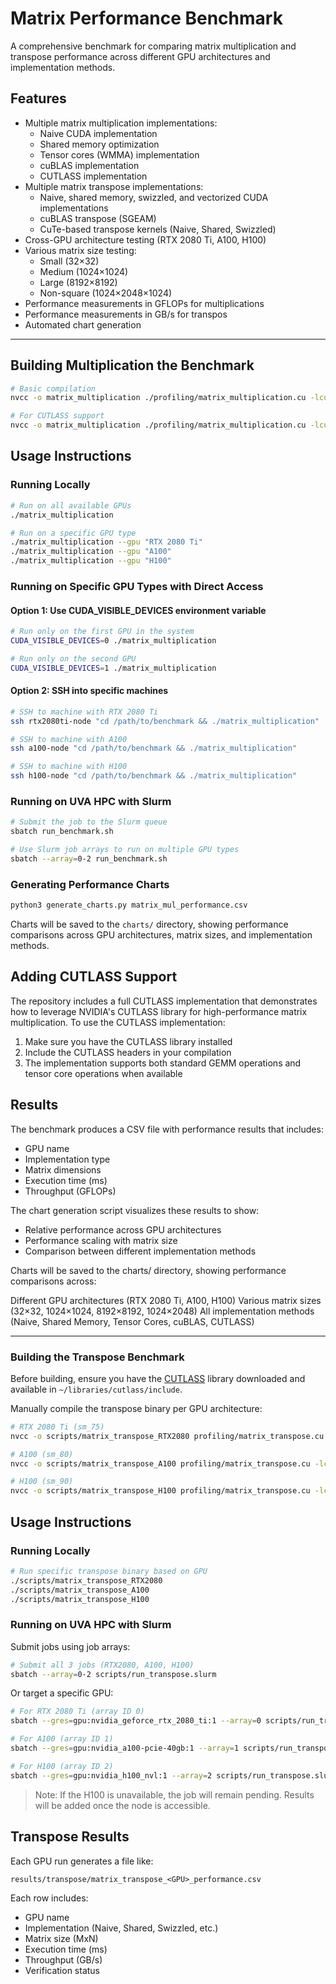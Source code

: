 # Matrix Performance Benchmark

A comprehensive benchmark for comparing matrix multiplication and transpose performance across different GPU architectures and implementation methods.

## Features

- Multiple matrix multiplication implementations:
  - Naive CUDA implementation
  - Shared memory optimization
  - Tensor cores (WMMA) implementation
  - cuBLAS implementation
  - CUTLASS implementation
- Multiple matrix transpose implementations:
  - Naive, shared memory, swizzled, and vectorized CUDA implementations
  - cuBLAS transpose (SGEAM)
  - CuTe-based transpose kernels (Naive, Shared, Swizzled)
- Cross-GPU architecture testing (RTX 2080 Ti, A100, H100)
- Various matrix size testing:
  - Small (32×32)
  - Medium (1024×1024)
  - Large (8192×8192)
  - Non-square (1024×2048×1024)
- Performance measurements in GFLOPs for multiplications
- Performance measurements in GB/s for transpos
- Automated chart generation

---

## Building Multiplication the Benchmark

```bash
# Basic compilation
nvcc -o matrix_multiplication ./profiling/matrix_multiplication.cu -lcublas -lcusparse -O3 -arch=sm_70

# For CUTLASS support
nvcc -o matrix_multiplication ./profiling/matrix_multiplication.cu -lcublas -lcusparse -I/path/to/cutlass/include -O3 -arch=sm_70
```

## Usage Instructions

### Running Locally

```bash
# Run on all available GPUs
./matrix_multiplication

# Run on a specific GPU type
./matrix_multiplication --gpu "RTX 2080 Ti"
./matrix_multiplication --gpu "A100"
./matrix_multiplication --gpu "H100"
```

### Running on Specific GPU Types with Direct Access

#### Option 1: Use CUDA_VISIBLE_DEVICES environment variable
```bash
# Run only on the first GPU in the system
CUDA_VISIBLE_DEVICES=0 ./matrix_multiplication

# Run only on the second GPU
CUDA_VISIBLE_DEVICES=1 ./matrix_multiplication
```

#### Option 2: SSH into specific machines
```bash
# SSH to machine with RTX 2080 Ti
ssh rtx2080ti-node "cd /path/to/benchmark && ./matrix_multiplication"

# SSH to machine with A100
ssh a100-node "cd /path/to/benchmark && ./matrix_multiplication"

# SSH to machine with H100
ssh h100-node "cd /path/to/benchmark && ./matrix_multiplication"
```

### Running on UVA HPC with Slurm

```bash
# Submit the job to the Slurm queue
sbatch run_benchmark.sh

# Use Slurm job arrays to run on multiple GPU types
sbatch --array=0-2 run_benchmark.sh
```

### Generating Performance Charts

```bash
python3 generate_charts.py matrix_mul_performance.csv
```

Charts will be saved to the `charts/` directory, showing performance comparisons across GPU architectures, matrix sizes, and implementation methods.

## Adding CUTLASS Support

The repository includes a full CUTLASS implementation that demonstrates how to leverage NVIDIA's CUTLASS library for high-performance matrix multiplication. To use the CUTLASS implementation:

1. Make sure you have the CUTLASS library installed
2. Include the CUTLASS headers in your compilation
3. The implementation supports both standard GEMM operations and tensor core operations when available

## Results

The benchmark produces a CSV file with performance results that includes:
- GPU name
- Implementation type
- Matrix dimensions
- Execution time (ms)
- Throughput (GFLOPs)

The chart generation script visualizes these results to show:
- Relative performance across GPU architectures
- Performance scaling with matrix size
- Comparison between different implementation methods

Charts will be saved to the charts/ directory, showing performance comparisons across:

Different GPU architectures (RTX 2080 Ti, A100, H100)
Various matrix sizes (32×32, 1024×1024, 8192×8192, 1024×2048)
All implementation methods (Naive, Shared Memory, Tensor Cores, cuBLAS, CUTLASS)

---

### Building the Transpose Benchmark

Before building, ensure you have the [CUTLASS](https://github.com/NVIDIA/cutlass) library downloaded and available in `~/libraries/cutlass/include`.

Manually compile the transpose binary per GPU architecture:

```bash
# RTX 2080 Ti (sm_75)
nvcc -o scripts/matrix_transpose_RTX2080 profiling/matrix_transpose.cu -lcublas -I$HOME/libraries/cutlass/include -O3 -arch=sm_75

# A100 (sm_80)
nvcc -o scripts/matrix_transpose_A100 profiling/matrix_transpose.cu -lcublas -I$HOME/libraries/cutlass/include -O3 -arch=sm_80

# H100 (sm_90)
nvcc -o scripts/matrix_transpose_H100 profiling/matrix_transpose.cu -lcublas -I$HOME/libraries/cutlass/include -O3 -arch=sm_90
```

## Usage Instructions

### Running Locally

```bash
# Run specific transpose binary based on GPU
./scripts/matrix_transpose_RTX2080
./scripts/matrix_transpose_A100
./scripts/matrix_transpose_H100
```

### Running on UVA HPC with Slurm

Submit jobs using job arrays:

```bash
# Submit all 3 jobs (RTX2080, A100, H100)
sbatch --array=0-2 scripts/run_transpose.slurm
```

Or target a specific GPU:

```bash
# For RTX 2080 Ti (array ID 0)
sbatch --gres=gpu:nvidia_geforce_rtx_2080_ti:1 --array=0 scripts/run_transpose.slurm

# For A100 (array ID 1)
sbatch --gres=gpu:nvidia_a100-pcie-40gb:1 --array=1 scripts/run_transpose.slurm

# For H100 (array ID 2)
sbatch --gres=gpu:nvidia_h100_nvl:1 --array=2 scripts/run_transpose.slurm
```

> Note: If the H100 is unavailable, the job will remain pending. Results will be added once the node is accessible.

## Transpose Results

Each GPU run generates a file like:

```
results/transpose/matrix_transpose_<GPU>_performance.csv
```

Each row includes:
- GPU name
- Implementation (Naive, Shared, Swizzled, etc.)
- Matrix size (MxN)
- Execution time (ms)
- Throughput (GB/s)
- Verification status